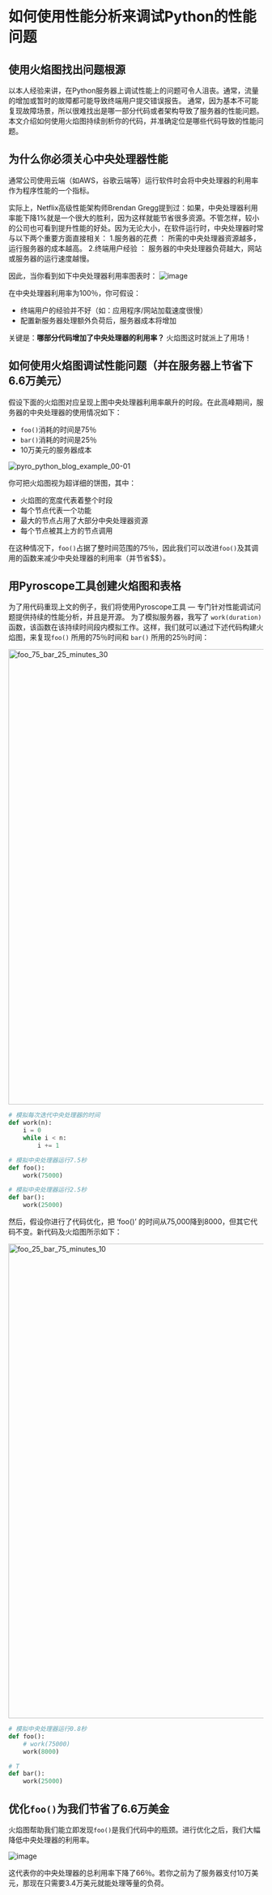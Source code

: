 # 如何使用性能分析来调试Python的性能问题
## 使用火焰图找出问题根源

以本人经验来讲，在Python服务器上调试性能上的问题可令人沮丧。通常，流量的增加或暂时的故障都可能导致终端用户提交错误报告。
通常，因为基本不可能复现故障场景，所以很难找出是哪一部分代码或者架构导致了服务器的性能问题。
本文介绍如何使用火焰图持续剖析你的代码，并准确定位是哪些代码导致的性能问题。


## 为什么你必须关心中央处理器性能
通常公司使用云端（如AWS，谷歌云端等）运行软件时会将中央处理器的利用率作为程序性能的一个指标。

实际上，Netflix高级性能架构师Brendan Gregg提到过：如果，中央处理器利用率能下降1%就是一个很大的胜利，因为这样就能节省很多资源。不管怎样，较小的公司也可看到提升性能的好处。因为无论大小，在软件运行时，中央处理器时常与以下两个重要方面直接相关：
1.服务器的花费 ： 所需的中央处理器资源越多，运行服务器的成本越高。
2.终端用户经验 ： 服务器的中央处理器负荷越大，网站或服务器的运行速度越慢。

因此，当你看到如下中央处理器利用率图表时：
![image](https://user-images.githubusercontent.com/23323466/105662478-aa40ce80-5e84-11eb-800a-57735c688fc9.png)

在中央处理器利用率为100％，你可假设：
- 终端用户的经验并不好（如：应用程序/网站加载速度很慢）
- 配置新服务器处理额外负荷后，服务器成本将增加

关键是：**哪部分代码增加了中央处理器的利用率？** 火焰图这时就派上了用场！

## 如何使用火焰图调试性能问题（并在服务器上节省下6.6万美元）
假设下面的火焰图对应呈现上图中央处理器利用率飙升的时段。在此高峰期间，服务器的中央处理器的使用情况如下：
- `foo()`消耗的时间是75％
- `bar()`消耗的时间是25％
- 10万美元的服务器成本

![pyro_python_blog_example_00-01](https://user-images.githubusercontent.com/23323466/105620812-75197b00-5db5-11eb-92af-33e356d9bb42.png)

你可把火焰图视为超详细的饼图，其中：
- 火焰图的宽度代表着整个时段
- 每个节点代表一个功能
- 最大的节点占用了大部分中央处理器资源
- 每个节点被其上方的节点调用

在这种情况下，`foo()`占据了整时间范围的75％，因此我们可以改进`foo()`及其调用的函数来减少中央处理器的利用率（并节省$$）。

## 用Pyroscope工具创建火焰图和表格
为了用代码重现上文的例子，我们将使用Pyroscope工具 — 专门针对性能调试问题提供持续的性能分析，并且是开源。
为了模拟服务器，我写了 `work(duration)` 函数，该函数在该持续时间段内模拟工作。这样，我们就可以通过下述代码构建火焰图，来复现`foo()` 所用的75％时间和 `bar()` 所用的25％时间：


<img width="897" alt="foo_75_bar_25_minutes_30" src="https://user-images.githubusercontent.com/23323466/105665338-acf2f200-5e8b-11eb-87b7-d94b7bdda0fc.png">


```python
# 模拟每次迭代中央处理器的时间
def work(n):
    i = 0
    while i < n:
        i += 1

# 模拟中央处理器运行7.5秒
def foo():
    work(75000)

# 模拟中央处理器运行2.5秒
def bar():
    work(25000)
```
然后，假设你进行了代码优化，把 ‘foo()’ 的时间从75,000降到8000，但其它代码不变。新代码及火焰图所示如下：

<img width="935" alt="foo_25_bar_75_minutes_10" src="https://user-images.githubusercontent.com/23323466/105665392-cd22b100-5e8b-11eb-97cc-4dfcceb44cdc.png">

```python
# 模拟中央处理器运行0.8秒
def foo():
    # work(75000)
    work(8000)

# T
def bar():
    work(25000)
```
## 优化`foo()`为我们节省了6.6万美金
火焰图帮助我们能立即发现`foo()`是我们代码中的瓶颈。进行优化之后，我们大幅降低中央处理器的利用率。

![image](https://user-images.githubusercontent.com/23323466/105666001-1a535280-5e8d-11eb-9407-c63955ba86a1.png)


这代表你的中央处理器的总利用率下降了66％。若你之前为了服务器支付10万美元，那现在只需要3.4万美元就能处理等量的负荷。
